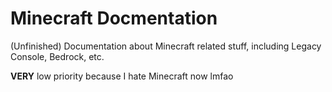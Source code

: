 # Minecraft Docmentation

(Unfinished) Documentation about Minecraft related stuff, including Legacy Console, Bedrock, etc. 

**VERY** low priority because I hate Minecraft now lmfao
